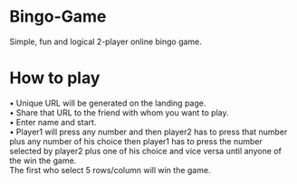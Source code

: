 # Bingo-Game
Simple, fun and logical 2-player online bingo game.

<h1>How to play</h1>
&bull; Unique URL will be generated on the landing page.</br>
&bull; Share that URL to the friend with whom you want to play.</br>
&bull; Enter name and start.</br>
&bull; Player1 will press any number and then player2 has to press that number plus any number of his choice then player1 has to press
the number selected by player2 plus one of his choice and vice versa until anyone of the win the game.</br>
The first who select 5 rows/column will win the game.</br>
